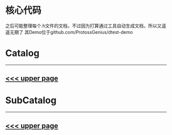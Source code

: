 # 核心代码

之后可能整理每个.h文件的文档，不过因为打算通过工具自动生成文档，所以又遥遥无期了
其Demo位于github.com/ProtossGenius/dtest-demo

# Catalog
---
[<<< upper page](../README.md)
---

# SubCatalog

---
[<<< upper page](../README.md)
---
